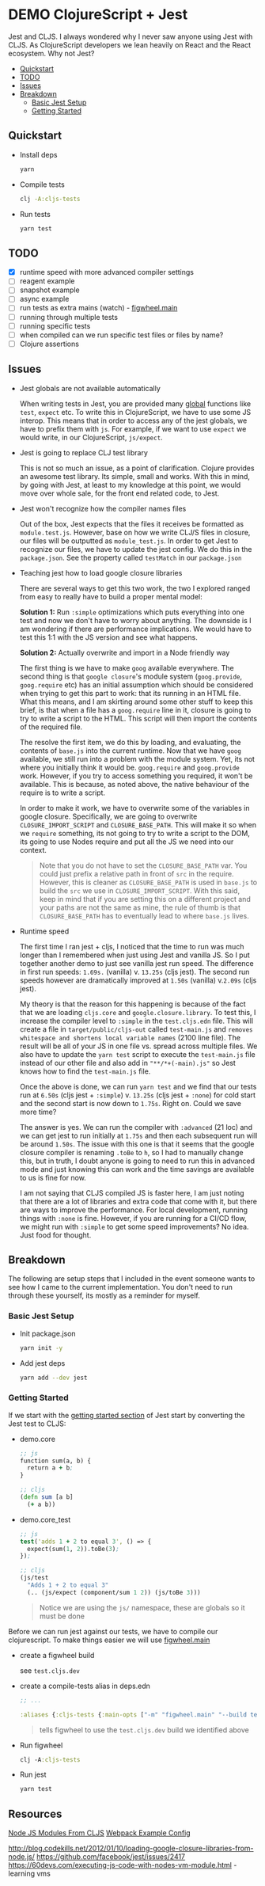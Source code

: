 # DEMO ClojureScript + Jest

Jest and CLJS. I always wondered why I never saw anyone using Jest with CLJS. As ClojureScript developers we lean heavily on React and the React ecosystem. Why not Jest?

- [Quickstart](#quickstart)
- [TODO](#todo)
- [Issues](#issues)
- [Breakdown](#breakdown)
  - [Basic Jest Setup](#basic-jest-setup)
  - [Getting Started](#getting-started)

## Quickstart

- Install deps

  ```bash
  yarn
  ```

- Compile tests

  ```bash
  clj -A:cljs-tests
  ```

- Run tests

  ```bash
  yarn test
  ```

## TODO

- [x] runtime speed with more advanced compiler settings
- [ ] reagent example
- [ ] snapshot example
- [ ] async example
- [ ] run tests as extra mains (watch) - [figwheel.main](https://figwheel.org/docs/extra_mains.html)
- [ ] running through multiple tests
- [ ] running specific tests
- [ ] when compiled can we run specific test files or files by name?
- [ ] Clojure assertions

## Issues

- Jest globals are not available automatically

  When writing tests in Jest, you are provided many [global](https://jestjs.io/docs/en/api) functions like `test`, `expect` etc. To write this in ClojureScript, we have to use some JS interop. This means that in order to access any of the jest globals, we have to prefix them with `js`. For example, if we want to use `expect` we would write, in our ClojureScript, `js/expect`.

- Jest is going to replace CLJ test library

  This is not so much an issue, as a point of clarification. Clojure provides an awesome test library. Its simple, small and works. With this in mind, by going with Jest, at least to my knowledge at this point, we would move over whole sale, for the front end related code, to Jest.

- Jest won't recognize how the compiler names files

  Out of the box, Jest expects that the files it receives be formatted as `module.test.js`. However, base on how we write CLJ/S files in closure, our files will be outputted as `module_test.js`. In order to get Jest to recognize our files, we have to update the jest config. We do this in the `package.json`. See the property called `testMatch` in our `package.json`

- Teaching jest how to load google closure libraries

  There are several ways to get this two work, the two I explored ranged from easy to really have to build a proper mental model:

  **Solution 1:** Run `:simple` optimizations which puts everything into one test and now we don't have to worry about anything. The downside is I am wondering if there are performance implications. We would have to test this 1:1 with the JS version and see what happens.

  **Solution 2:** Actually overwrite and import in a Node friendly way

  The first thing is we have to make `goog` available everywhere. The second thing is that `google closure`'s module system (`goog.provide`, `goog.require` etc) has an initial assumption which should be considered when trying to get this part to work: that its running in an HTML file. What this means, and I am skirting around some other stuff to keep this brief, is that when a file has a `goog.require` line in it, closure is going to try to write a script to the HTML. This script will then import the contents of the required file.

  The resolve the first item, we do this by loading, and evaluating, the contents of `base.js` into the current runtime. Now that we have `goog` available, we still run into a problem with the module system. Yet, its not where you initially think it would be. `goog.require` and `goog.provide` work. However, if you try to access something you required, it won't be available. This is because, as noted above, the native behaviour of the require is to write a script.

  In order to make it work, we have to overwrite some of the variables in google closure. Specifically, we are going to overwrite `CLOSURE_IMPORT_SCRIPT` and `CLOSURE_BASE_PATH`. This will make it so when we `require` something, its not going to try to write a script to the DOM, its going to use Nodes require and put all the JS we need into our context.

  > Note that you do not have to set the `CLOSURE_BASE_PATH` var. You could just prefix a relative path in front of `src` in the require. However, this is cleaner as `CLOSURE_BASE_PATH` is used in `base.js` to build the `src` we use in `CLOSURE_IMPORT_SCRIPT`. With this said, keep in mind that if you are setting this on a different project and your paths are not the same as mine, the rule of thumb is that `CLOSURE_BASE_PATH` has to eventually lead to where `base.js` lives.

- Runtime speed

  The first time I ran jest + cljs, I noticed that the time to run was much longer than I remembered when just using Jest and vanilla JS. So I put together another demo to just see vanilla jest run speed. The difference in first run speeds: `1.69s.` (vanilla) v. `13.25s` (cljs jest). The second run speeds however are dramatically improved at `1.50s` (vanilla) v.`2.09s` (cljs jest).

  My theory is that the reason for this happening is because of the fact that we are loading `cljs.core` and `google.closure.library`. To test this, I increase the compiler level to `:simple` in the `test.cljs.edn` file. This will create a file in `target/public/cljs-out` called `test-main.js` and `removes whitespace and shortens local variable names` (2100 line file). The result will be all of your JS in one file vs. spread across multiple files. We also have to update the `yarn test` script to execute the `test-main.js` file instead of our other file and also add in `"**/*+(-main).js"` so Jest knows how to find the `test-main.js` file.

  Once the above is done, we can run `yarn test` and we find that our tests run at `6.50s` (cljs jest + `:simple`) v. `13.25s` (cljs jest + `:none`) for cold start and the second start is now down to `1.75s`. Right on. Could we save more time?

  The answer is yes. We can run the compiler with `:advanced` (21 loc) and we can get jest to run initially at `1.75s` and then each subsequent run will be around `1.50s`. The issue with this one is that it seems that the google closure compiler is renaming `.toBe` to `h`, so I had to manually change this, but in truth, I doubt anyone is going to need to run this in advanced mode and just knowing this can work and the time savings are available to us is fine for now.

  I am not saying that CLJS compiled JS is faster here, I am just noting that there are a lot of libraries and extra code that come with it, but there are ways to improve the performance. For local development, running things with `:none` is fine. However, if you are running for a CI/CD flow, we might run with `:simple` to get some speed improvements? No idea. Just food for thought.

## Breakdown

The following are setup steps that I included in the event someone wants to see how I came to the current implementation. You don't need to run through these yourself, its mostly as a reminder for myself.

### Basic Jest Setup

- Init package.json

  ```bash
  yarn init -y
  ```

- Add jest deps

  ```bash
  yarn add --dev jest
  ```

### Getting Started

If we start with the [getting started section](https://jestjs.io/docs/en/getting-started) of Jest start by converting the Jest test to CLJS:

- demo.core

  ```clojure
  ;; js
  function sum(a, b) {
    return a + b;
  }

  ;; cljs
  (defn sum [a b]
    (+ a b))
  ```

- demo.core_test

  ```clojure
  ;; js
  test('adds 1 + 2 to equal 3', () => {
    expect(sum(1, 2)).toBe(3);
  });

  ;; cljs
  (js/test
    "Adds 1 + 2 to equal 3"
    (.. (js/expect (component/sum 1 2)) (js/toBe 3)))
  ```

  > Notice we are using the `js/` namespace, these are globals so it must be done

Before we can run jest against our tests, we have to compile our clojurescript. To make things easier we will use [figwheel.main](https://figwheel.org/)

- create a figwheel build

  see `test.cljs.dev`

- create a compile-tests alias in deps.edn

  ```clojure
  ;; ...

  :aliases {:cljs-tests {:main-opts ["-m" "figwheel.main" "--build test"]}}
  ```

  > tells figwheel to use the `test.cljs.dev` build we identified above

- Run figwheel

  ```clojure
  clj -A:cljs-tests
  ```

- Run jest

  ```bash
  yarn test
  ```

## Resources

[Node JS Modules From CLJS](https://anmonteiro.com/2017/03/requiring-node-js-modules-from-clojurescript-namespaces/)
[Webpack Example Config](https://github.com/koba04/closure-webpack-example/blob/master/webpack.config.js)

http://blog.codekills.net/2012/01/10/loading-google-closure-libraries-from-node.js/
https://github.com/facebook/jest/issues/2417
https://60devs.com/executing-js-code-with-nodes-vm-module.html - learning vms

